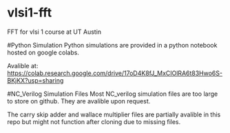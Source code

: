 # vlsi1-fft
FFT for vlsi 1 course at UT Austin

#Python Simulation
Python simulations are provided in a python notebook hosted on google colabs.

Avalible at: https://colab.research.google.com/drive/17oD4K8fJ_MxCIOlRA6t83Hwo6S-BKjKX?usp=sharing

#NC_Verilog Simulation Files
Most NC_verilog simulation files are too large to store on github. They are avalible upon request. 

The carry skip adder and wallace multiplier files are partially avalible in this repo but might not function after cloning due to missing files.